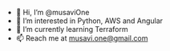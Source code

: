 - 👋 Hi, I’m @musaviOne
- 👀 I’m interested in Python, AWS and Angular
- 🌱 I’m currently learning Terraform
- 📫 Reach me at musavi.one@gmail.com

<!---
musaviOne/musaviOne is a ✨ special ✨ repository because its `README.md` (this file) appears on your GitHub profile.
You can click the Preview link to take a look at your changes.
--->
